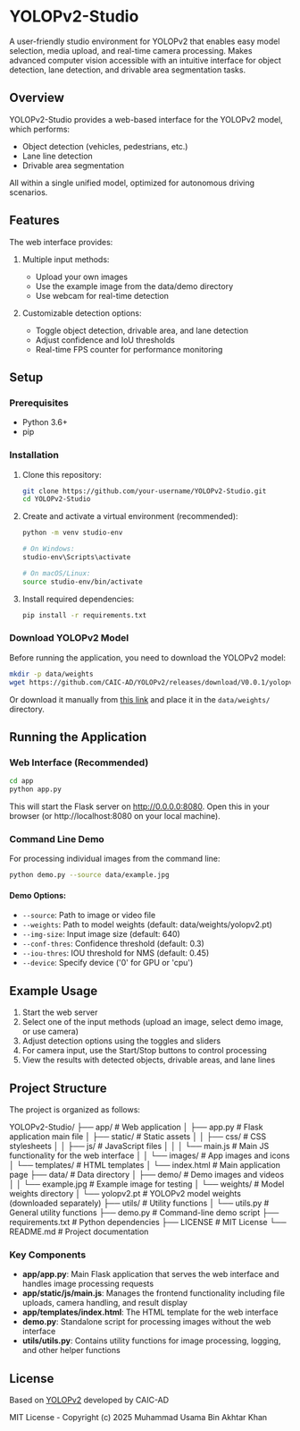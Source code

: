 # YOLOPv2-Studio

A user-friendly studio environment for YOLOPv2 that enables easy model selection, media upload, and real-time camera processing. Makes advanced computer vision accessible with an intuitive interface for object detection, lane detection, and drivable area segmentation tasks.

## Overview

YOLOPv2-Studio provides a web-based interface for the YOLOPv2 model, which performs:
- Object detection (vehicles, pedestrians, etc.)
- Lane line detection
- Drivable area segmentation

All within a single unified model, optimized for autonomous driving scenarios.

## Features

The web interface provides:

1. Multiple input methods:
   - Upload your own images
   - Use the example image from the data/demo directory
   - Use webcam for real-time detection

2. Customizable detection options:
   - Toggle object detection, drivable area, and lane detection
   - Adjust confidence and IoU thresholds
   - Real-time FPS counter for performance monitoring

## Setup

### Prerequisites
- Python 3.6+ 
- pip

### Installation

1. Clone this repository:
   ```bash
   git clone https://github.com/your-username/YOLOPv2-Studio.git
   cd YOLOPv2-Studio
   ```

2. Create and activate a virtual environment (recommended):
   ```bash
   python -m venv studio-env
   
   # On Windows:
   studio-env\Scripts\activate
   
   # On macOS/Linux:
   source studio-env/bin/activate
   ```

3. Install required dependencies:
   ```bash
   pip install -r requirements.txt
   ```

### Download YOLOPv2 Model

Before running the application, you need to download the YOLOPv2 model:

```bash
mkdir -p data/weights
wget https://github.com/CAIC-AD/YOLOPv2/releases/download/V0.0.1/yolopv2.pt -P data/weights/
```

Or download it manually from [this link](https://github.com/CAIC-AD/YOLOPv2/releases/download/V0.0.1/yolopv2.pt) and place it in the `data/weights/` directory.

## Running the Application

### Web Interface (Recommended)

```bash
cd app
python app.py
```

This will start the Flask server on http://0.0.0.0:8080. Open this in your browser (or http://localhost:8080 on your local machine).

### Command Line Demo

For processing individual images from the command line:

```bash
python demo.py --source data/example.jpg
```

#### Demo Options:
- `--source`: Path to image or video file
- `--weights`: Path to model weights (default: data/weights/yolopv2.pt)
- `--img-size`: Input image size (default: 640)
- `--conf-thres`: Confidence threshold (default: 0.3)
- `--iou-thres`: IOU threshold for NMS (default: 0.45)
- `--device`: Specify device ('0' for GPU or 'cpu')

## Example Usage

1. Start the web server
2. Select one of the input methods (upload an image, select demo image, or use camera)
3. Adjust detection options using the toggles and sliders
4. For camera input, use the Start/Stop buttons to control processing
5. View the results with detected objects, drivable areas, and lane lines

## Project Structure

The project is organized as follows:

YOLOPv2-Studio/
├── app/ # Web application
│ ├── app.py # Flask application main file
│ ├── static/ # Static assets
│ │ ├── css/ # CSS stylesheets
│ │ ├── js/ # JavaScript files
│ │ │ └── main.js # Main JS functionality for the web interface
│ │ └── images/ # App images and icons
│ └── templates/ # HTML templates
│ └── index.html # Main application page
├── data/ # Data directory
│ ├── demo/ # Demo images and videos
│ │ └── example.jpg # Example image for testing
│ └── weights/ # Model weights directory
│ └── yolopv2.pt # YOLOPv2 model weights (downloaded separately)
├── utils/ # Utility functions
│ └── utils.py # General utility functions
├── demo.py # Command-line demo script
├── requirements.txt # Python dependencies
├── LICENSE # MIT License
└── README.md # Project documentation

### Key Components

- **app/app.py**: Main Flask application that serves the web interface and handles image processing requests
- **app/static/js/main.js**: Manages the frontend functionality including file uploads, camera handling, and result display
- **app/templates/index.html**: The HTML template for the web interface
- **demo.py**: Standalone script for processing images without the web interface
- **utils/utils.py**: Contains utility functions for image processing, logging, and other helper functions

## License

Based on [YOLOPv2](https://github.com/CAIC-AD/YOLOPv2) developed by CAIC-AD

MIT License - Copyright (c) 2025 Muhammad Usama Bin Akhtar Khan
